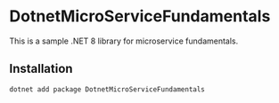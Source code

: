 # DotnetMicroServiceFundamentals

This is a sample .NET 8 library for microservice fundamentals.

## Installation

```sh
dotnet add package DotnetMicroServiceFundamentals
